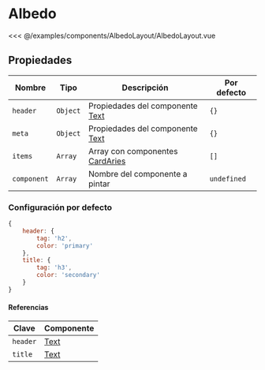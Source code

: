 # Albedo

<Preview>
  <template slot="demo">
    <components-AlbedoLayout-AlbedoLayout />
  </template>
  
  <<< @/examples/components/AlbedoLayout/AlbedoLayout.vue
</Preview>

## Propiedades

| Nombre      | Tipo      | Descripción                                         | Por defecto |
|-------------|-----------|-----------------------------------------------------|-------------|
| `header`    | `Object`  | Propiedades del componente [Text](./text.md)        | `{}`        |
| `meta`      | `Object`  | Propiedades del componente [Text](./text.md)        | `{}`        |
| `items`     | `Array`   | Array con componentes [CardAries](./card-aries.md)  | `[]`        |
| `component` | `Array`   | Nombre del componente a pintar                      | `undefined` |
            
### Configuración por defecto
```js
{
    header: {
        tag: 'h2',
        color: 'primary'
    },
    title: {
        tag: 'h3',
        color: 'secondary'
    }
}
```

#### Referencias

| Clave              | Componente            |
|--------------------|-----------------------|
| `header`           | [Text](./text.md)     |
| `title`            | [Text](./text.md)     |
